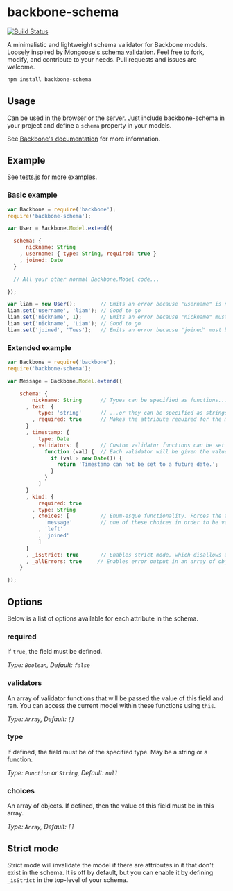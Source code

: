 backbone-schema
===============

[![Build Status](https://secure.travis-ci.org/liamcurry/backbone-schema.png)](http://travis-ci.org/liamcurry/backbone-schema)

A minimalistic and lightweight schema validator for Backbone models. Loosely
inspired by [Mongoose's schema validation](http://mongoosejs.com/docs/guide.html).
Feel free to fork, modify, and contribute to your needs. Pull requests and
issues are welcome.

```bash
npm install backbone-schema
```

Usage
-----

Can be used in the browser or the server. Just include backbone-schema in your
project and define a `schema` property in your models.

See [Backbone's documentation](http://backbonejs.org/#Model-validate) for more
information.

Example
-------

See [tests.js](https://github.com/liamcurry/backbone-schema/blob/master/tests.js)
for more examples.

### Basic example
```javascript
var Backbone = require('backbone');
require('backbone-schema');

var User = Backbone.Model.extend({

  schema: {
      nickname: String
    , username: { type: String, required: true }
    , joined: Date
  }

  // All your other normal Backbone.Model code...

});

var liam = new User();        // Emits an error because "username" is not defined.
liam.set('username', 'liam'); // Good to go
liam.set('nickname', 1);      // Emits an error because "nickname" must be a string
liam.set('nickname', 'Liam'); // Good to go
liam.set('joined', 'Tues');   // Emits an error because "joined" must be a date.
```

### Extended example

```javascript
var Backbone = require('backbone');
require('backbone-schema');

var Message = Backbone.Model.extend({

    schema: {
        nickname: String      // Types can be specified as functions...
      , text: {
          type: 'string'      // ...or they can be specified as strings.
        , required: true      // Makes the attribute required for the model to validate.
      }
      , timestamp: {
          type: Date
        , validators: [       // Custom validator functions can be set in an array
            function (val) {  // Each validator will be given the value of the field
              if (val > new Date()) {
                return 'Timestamp can not be set to a future date.';
              }
            }
          ]
      }
      , kind: {
          required: true
        , type: String
        , choices: [          // Enum-esque functionality. Forces the attribute to be
            'message'         // one of these choices in order to be valid.
          , 'left'
          , 'joined'
          ]
      }
      , _isStrict: true       // Enables strict mode, which disallows arbitrary attributes
      , _allErrors: true     // Enables error output in an array of object
    }

});
```

Options
-------

Below is a list of options available for each attribute in the schema.

### required

If `true`, the field must be defined.

_Type: `Boolean`, Default: `false`_

### validators

An array of validator functions that will be passed the value of this field
and ran. You can access the current model within these functions using  `this`.

_Type: `Array`, Default: `[]`_

### type

If defined, the field must be of the specified type. May be a string or a function.

_Type: `Function` or `String`, Default: `null`_

### choices

An array of objects. If defined, then the value of this field must be in this array.

_Type: `Array`, Default: `[]`_

Strict mode
-----------

Strict mode will invalidate the model if there are attributes in it that don't
exist in the schema. It is off by default, but you can enable it by defining
`_isStrict` in the top-level of your schema.
